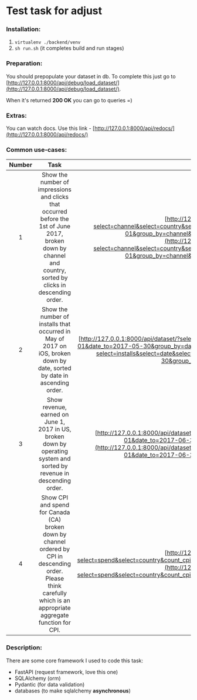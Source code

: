# Test task for adjust

### Installation:
1. `virtualenv ./backend/venv`
2. `sh run.sh` (it completes build and run stages)

### Preparation:
You should prepopulate your dataset in db.
To complete this just go to [http://127.0.0.1:8000/api/debug/load_dataset/](http://127.0.0.1:8000/api/debug/load_dataset/).

When it's returned **200 OK** you can go to queries =)

### Extras:
You can watch docs.
Use this link - [http://127.0.0.1:8000/api/redocs/](http://127.0.0.1:8000/api/redocs/)

### Common use-cases:

|Number|Task|link|
|:---:|:---:|:---:|
|1|Show the number of impressions and clicks that occurred before the 1st of June 2017, broken down by channel and country, sorted by clicks in descending order.|[http://127.0.0.1:8000/api/dataset/?select=channel&select=country&select=impressions&select=clicks&date_to=2017-06-01&group_by=channel&group_by=country&sort=clicks&order=1](http://127.0.0.1:8000/api/dataset/?select=channel&select=country&select=impressions&select=clicks&date_to=2017-06-01&group_by=channel&group_by=country&sort=clicks&order=1)|
|2|Show the number of installs that occurred in May of 2017 on iOS, broken down by date, sorted by date in ascending order.|[http://127.0.0.1:8000/api/dataset/?select=installs&select=date&select=os&date_from=2017-05-01&date_to=2017-05-30&group_by=date&sort=date&os=ios](http://127.0.0.1:8000/api/dataset/?select=installs&select=date&select=os&date_from=2017-05-01&date_to=2017-05-30&group_by=date&sort=date&os=ios)|
|3|Show revenue, earned on June 1, 2017 in US, broken down by operating system and sorted by revenue in descending order.|[http://127.0.0.1:8000/api/dataset/?select=revenue&select=os&date_from=2017-06-01&date_to=2017-06-30&group_by=os&sort=revenue&order=1](http://127.0.0.1:8000/api/dataset/?select=revenue&select=os&date_from=2017-06-01&date_to=2017-06-30&group_by=os&sort=revenue&order=1)|
|4|Show CPI and spend for Canada (CA) broken down by channel ordered by CPI in descending order. Please think carefully which is an appropriate aggregate function for CPI.|[http://127.0.0.1:8000/api/dataset/?select=spend&select=country&count_cpi=true&group_by=channel&country=CA&sort=cpi&order=1](http://127.0.0.1:8000/api/dataset/?select=spend&select=country&count_cpi=true&group_by=channel&country=CA&sort=cpi&order=1)|

### Description:
There are some core framework I used to code this task:
- FastAPI (request framework, love this one)
- SQLAlchemy (orm)
- Pydantic (for data validation)
- databases (to make sqlalchemy **asynchronous**)